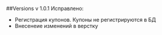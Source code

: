 ##Versions
v 1.0.1
Исправлено:
- Регистрация купонов. Купоны не регистрируются в БД
- Внесенеие изменений в верстку